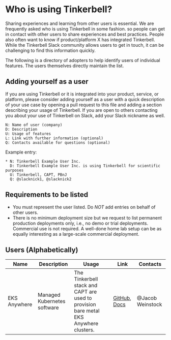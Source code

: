 Who is using Tinkerbell?
====================

Sharing experiences and learning from other users is essential. We are
frequently asked who is using Tinkerbell in some fashion. so people can get in
contact with other users to share experiences and best practices. People
also often want to know if product/platform X has integrated Tinkerbell.
While the Tinkerbell Slack community allows
users to get in touch, it can be challenging to find this information quickly.

The following is a directory of adopters to help identify users of individual
features. The users themselves directly maintain the list.

Adding yourself as a user
-------------------------

If you are using Tinkerbell or it is integrated into your product, service, or
platform, please consider adding yourself as a user with a quick
description of your use case by opening a pull request to this file and adding
a section describing your usage of Tinkerbell. If you are open to others contacting
you about your use of Tinkerbell on Slack, add your Slack nickname as well.

    N: Name of user (company)
    D: Description
    U: Usage of features
    L: Link with further information (optional)
    Q: Contacts available for questions (optional)

Example entry:

    * N: Tinkerbell Example User Inc.
      D: Tinkerbell Example User Inc. is using Tinkerbell for scientific purposes
      U: Tinkerbell, CAPT, PBnJ
      Q: @slacknick1, @slacknick2

Requirements to be listed
-------------------------

* You must represent the user listed. Do *NOT* add entries on behalf of other users.
* There is no minimum deployment size but we request to list permanent
  production deployments only, i.e., no demo or trial deployments. Commercial
  use is not required. A well-done home lab setup can be as equally
  interesting as a large-scale commercial deployment.

Users (Alphabetically)
----------------------

| Name | Description | Usage | Link | Contacts |
|------|-------------|-------|------|----------|
| EKS Anywhere | Managed Kubernetes software | The Tinkerbell stack and CAPT are used to provision bare metal EKS Anywhere clusters. | [GitHub](https://github.com/aws/eks-anywhere), [Docs](https://anywhere.eks.amazonaws.com/docs/) | @Jacob Weinstock |
